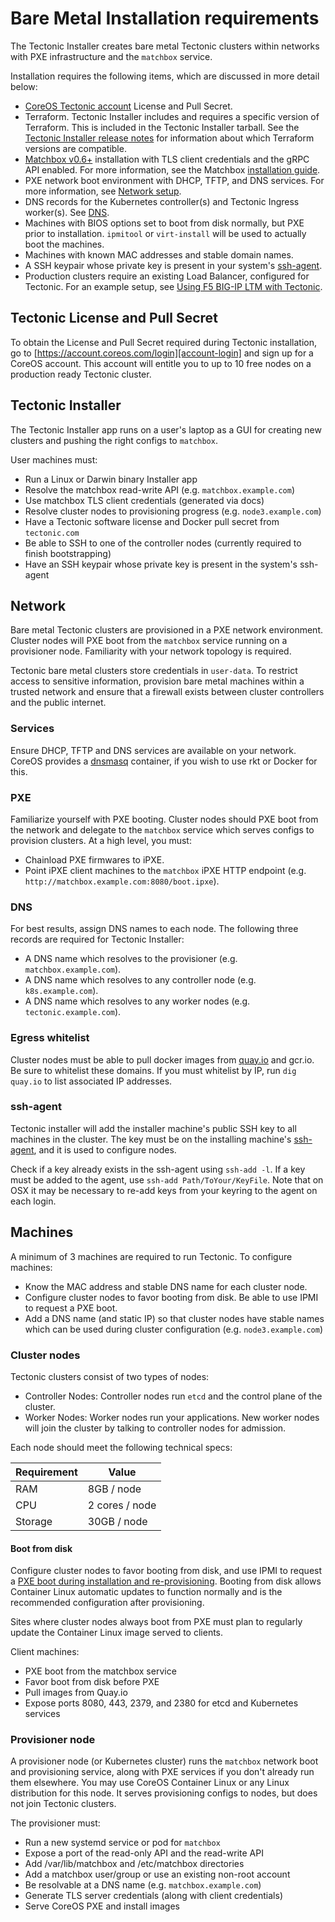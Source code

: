 # Bare Metal Installation requirements

The Tectonic Installer creates bare metal Tectonic clusters within networks with PXE infrastructure and the `matchbox` service.

Installation requires the following items, which are discussed in more detail below:

* [CoreOS Tectonic account][account-login] License and Pull Secret.
* Terraform. Tectonic Installer includes and requires a specific version of Terraform. This is included in the Tectonic Installer tarball. See the [Tectonic Installer release notes][release-notes] for information about which Terraform versions are compatible.
* [Matchbox v0.6+][matchbox-latest] installation with TLS client credentials and the gRPC API enabled. For more information, see the Matchbox [installation guide][matchbox-install].
* PXE network boot environment with DHCP, TFTP, and DNS services. For more information, see [Network setup][network-setup].
* DNS records for the Kubernetes controller(s) and Tectonic Ingress worker(s). See [DNS][dns].
* Machines with BIOS options set to boot from disk normally, but PXE prior to installation. `ipmitool` or `virt-install` will be used to actually boot the machines.
* Machines with known MAC addresses and stable domain names.
* A SSH keypair whose private key is present in your system's [ssh-agent][ssh-agent].
* Production clusters require an existing Load Balancer, configured for Tectonic. For an example setup, see [Using F5 BIG-IP LTM with Tectonic][using-f5].

## Tectonic License and Pull Secret

To obtain the License and Pull Secret required during Tectonic installation, go to [https://account.coreos.com/login][account-login] and sign up for a CoreOS account. This account will entitle you to up to 10 free nodes on a production ready Tectonic cluster.

## Tectonic Installer

The Tectonic Installer app runs on a user's laptop as a GUI for creating new clusters and pushing the right configs to `matchbox`.

User machines must:

* Run a Linux or Darwin binary Installer app
* Resolve the matchbox read-write API (e.g. `matchbox.example.com`)
* Use matchbox TLS client credentials (generated via docs)
* Resolve cluster nodes to provisioning progress (e.g. `node3.example.com`)
* Have a Tectonic software license and Docker pull secret from `tectonic.com`
* Be able to SSH to one of the controller nodes (currently required to finish bootstrapping)
* Have an SSH keypair whose private key is present in the system's ssh-agent

## Network

Bare metal Tectonic clusters are provisioned in a PXE network environment. Cluster nodes will PXE boot from the `matchbox` service running on a provisioner node. Familiarity with your network topology is required.

Tectonic bare metal clusters store credentials in `user-data`. To restrict access to sensitive information, provision bare metal machines within a trusted network and ensure that a firewall exists between cluster controllers and the public internet.

### Services

Ensure DHCP, TFTP and DNS services are available on your network. CoreOS provides a [dnsmasq][matchbox-dnsmasq] container, if you wish to use rkt or Docker for this.

### PXE

Familiarize yourself with PXE booting. Cluster nodes should PXE boot from the network and delegate to the `matchbox` service which serves configs to provision clusters. At a high level, you must:

* Chainload PXE firmwares to iPXE.
* Point iPXE client machines to the `matchbox` iPXE HTTP endpoint (e.g. `http://matchbox.example.com:8080/boot.ipxe`).

### DNS

For best results, assign DNS names to each node. The following three records are required for Tectonic Installer:

* A DNS name which resolves to the provisioner (e.g. `matchbox.example.com`).
* A DNS name which resolves to any controller node (e.g. `k8s.example.com`).
* A DNS name which resolves to any worker nodes (e.g. `tectonic.example.com`).

### Egress whitelist

Cluster nodes must be able to pull docker images from [quay.io][quay.io] and gcr.io. Be sure to whitelist these domains. If you must whitelist by IP, run `dig quay.io` to list associated IP addresses.

### ssh-agent

Tectonic installer will add the installer machine's public SSH key to all machines in the cluster. The key must be on the installing machine's [ssh-agent][ssh-agent], and it is used to configure nodes.

Check if a key already exists in the ssh-agent using `ssh-add -l`. If a key must be added to the agent, use `ssh-add Path/ToYour/KeyFile`. Note that on OSX it may be necessary to re-add keys from your keyring to the agent on each login.

## Machines

A minimum of 3 machines are required to run Tectonic. To configure machines:

* Know the MAC address and stable DNS name for each cluster node.
* Configure cluster nodes to favor booting from disk. Be able to use IPMI to request a PXE boot.
* Add a DNS name (and static IP) so that cluster nodes have stable names which can be used during cluster configuration (e.g. `node3.example.com`)

### Cluster nodes

Tectonic clusters consist of two types of nodes:

* Controller Nodes: Controller nodes run `etcd` and the control plane of the cluster.
* Worker Nodes: Worker nodes run your applications. New worker nodes will join the cluster by talking to controller nodes for admission.

Each node should meet the following technical specs:

| Requirement | Value                        |
|-------------|------------------------------|
| RAM         | 8GB / node                   |
| CPU         | 2 cores / node               |
| Storage     | 30GB / node                  |

#### Boot from disk

Configure cluster nodes to favor booting from disk, and use IPMI to request a [PXE boot during installation and re-provisioning][reprovision]. Booting from disk allows Container Linux automatic updates to function normally and is the recommended configuration after provisioning.

Sites where cluster nodes always boot from PXE must plan to regularly update the Container Linux image served to clients.

Client machines:

* PXE boot from the matchbox service
* Favor boot from disk before PXE
* Pull images from Quay.io
* Expose ports 8080, 443, 2379, and 2380 for etcd and Kubernetes services

### Provisioner node

A provisioner node (or Kubernetes cluster) runs the `matchbox` network boot and provisioning service, along with PXE services if you don't already run them elsewhere. You may use CoreOS Container Linux or any Linux distribution for this node. It serves provisioning configs to nodes, but does not join Tectonic clusters.

The provisioner must:

* Run a new systemd service or pod for `matchbox`
* Expose a port of the read-only API and the read-write API
* Add /var/lib/matchbox and /etc/matchbox directories
* Add a matchbox user/group or use an existing non-root account
* Be resolvable at a DNS name (e.g. `matchbox.example.com`)
* Generate TLS server credentials (along with client credentials)
* Serve CoreOS PXE and install images


[account-login]: https://account.coreos.com/login
[daemonset]: https://kubernetes.io/docs/concepts/workloads/controllers/daemonset/
[reprovision]: uninstall.md
[matchbox]: https://coreos.com/matchbox
[matchbox-dnsmasq]: https://github.com/coreos/matchbox/tree/master/contrib/dnsmasq
[matchbox-install]: https://coreos.com/matchbox/docs/latest/deployment.html
[matchbox-latest]: https://github.com/coreos/matchbox/releases
[quay.io]: https://quay.io
[ssh-agent]: https://www.freebsd.org/cgi/man.cgi?query=ssh-agent&sektion=1
[network-setup]: https://coreos.com/matchbox/docs/latest/network-setup.html
[dns]: index.md#dns
[using-f5]: ../../reference/f5-ltm-lb.md
[release-notes]: https://github.com/coreos/tectonic-installer/blob/master/changes.md
